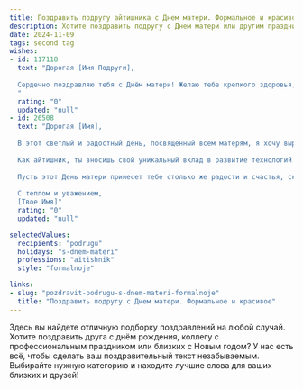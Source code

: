 ```yaml
---
title: Поздравить подругу айтишника с Днем матери. Формальное и красивое
description: Хотите поздравить подругу с Днем матери или другим праздником? Наш ИИ создаст незабываемое поздравление, а вы обязательно выделитесь среди других.  
date: 2024-11-09
tags: second tag
wishes:
- id: 117118
  text: "Дорогая [Имя Подруги],
  
  Сердечно поздравляю тебя с Днём матери! Желаю тебе крепкого здоровья, неиссякаемой энергии и вдохновения в твоей непростой, но невероятно важной работе айтишника. Пусть твоя жизнь будет наполнена радостью, любовью и семейным счастьем. Пусть забота о твоих близких приносит тебе только позитивные эмоции.  С праздником!
  "
  rating: "0"
  updated: "null"
- id: 26508
  text: "Дорогая [Имя],
  
  В этот светлый и радостный день, посвященный всем матерям, я хочу выразить тебе свою искреннюю признательность и глубокое уважение. Ты не только прекрасная мама, но и замечательная подруга, всегда готовая поддержать и помочь. Твоя забота, любовь и мудрость делают мир вокруг тебя лучше.
  
  Как айтишник, ты вносишь свой уникальный вклад в развитие технологий и инноваций, и это достойно восхищения. Но именно в роли матери ты достигаешь вершин своего мастерства и совершенства. Твои дети — твоя самая большая гордость, и они обязательно оценят все тепло и внимание, которые ты вкладываешь в их воспитание.
  
  Пусть этот День матери принесет тебе столько же радости и счастья, сколько ты даришь другим. От всей души поздравляю тебя и желаю тебе и твоей семье здоровья, благополучия и новых успехов во всех твоих начинаниях.
  
  С теплом и уважением,
  [Твое Имя]"
  rating: "0"
  updated: "null"

selectedValues:
  recipients: "podrugu"
  holidays: "s-dnem-materi"
  professions: "aitishnik"
  style: "formalnoje"

links:
- slug: "pozdravit-podrugu-s-dnem-materi-formalnoje"
  title: "Поздравить подругу с Днем матери. Формальное и красивое"
---
```


Здесь вы найдете отличную подборку поздравлений на любой случай.
Хотите поздравить друга с днём рождения, коллегу с профессиональным праздником или близких с Новым годом? У нас есть всё, чтобы сделать ваш поздравительный текст незабываемым. Выбирайте нужную категорию и находите лучшие слова для ваших близких и друзей!

